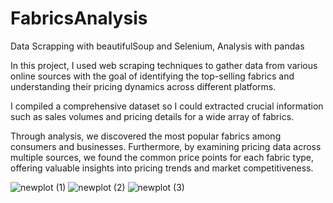 # FabricsAnalysis
Data Scrapping with beautifulSoup and Selenium, Analysis with pandas

In this project, I used web scraping techniques to gather data from various online sources with the goal of identifying the top-selling fabrics and understanding their pricing dynamics across different platforms.

I compiled a comprehensive dataset so I could extracted crucial information such as sales volumes and pricing details for a wide array of fabrics.

Through analysis, we discovered the most popular fabrics among consumers and businesses. Furthermore, by examining pricing data across multiple sources, we found the common price points for each fabric type, offering valuable insights into pricing trends and market competitiveness.


![newplot (1)](https://github.com/27Steff/FabricsAnalysis/assets/53145039/5520813f-795f-4dfb-92ef-1c2fa539afe4)
![newplot (2)](https://github.com/27Steff/FabricsAnalysis/assets/53145039/61a336fe-9836-4fff-b6b4-135fde5864b7)
![newplot (3)](https://github.com/27Steff/FabricsAnalysis/assets/53145039/7b39f971-b236-4b14-9e71-2af976774c35)
